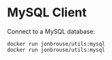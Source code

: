 # MySQL Client

Connect to a MySQL database: 

    docker run jonbrouse/utils:mysql
    docker run jonbrouse/utils:mysql
    
